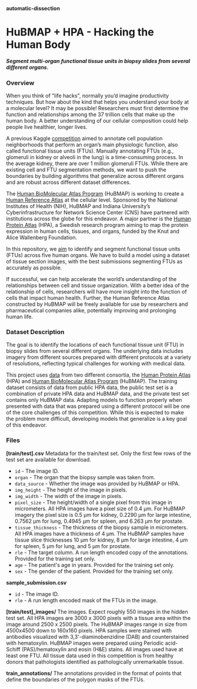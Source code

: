 #### automatic-dissection

# **HuBMAP + HPA - Hacking the Human Body**

##### **Segment multi-organ functional tissue units in biopsy slides from several different organs.**

### **Overview**

When you think of "life hacks", normally you’d imagine productivity techniques. But how about the kind that helps you understand your body at a molecular level? It may be possible! Researchers must first determine the function and relationships among the 37 trillion cells that make up the human body. A better understanding of our cellular composition could help people live healthier, longer lives.

A previous Kaggle [competition](https://www.kaggle.com/c/hubmap-kidney-segmentation) aimed to annotate cell population neighborhoods that perform an organ’s main physiologic function, also called functional tissue units (FTUs). Manually annotating FTUs (e.g., glomeruli in kidney or alveoli in the lung) is a time-consuming process. In the average kidney, there are over 1 million glomeruli FTUs. While there are existing cell and FTU segmentation methods, we want to push the boundaries by building algorithms that generalize across different organs and are robust across different dataset differences.

The [Human BioMolecular Atlas Program](https://hubmapconsortium.org/) (HuBMAP) is working to create a [Human Reference Atlas](https://www.nature.com/articles/s41556-021-00788-6) at the cellular level. Sponsored by the National Institutes of Health (NIH), HuBMAP and Indiana University’s Cyberinfrastructure for Network Science Center (CNS) have partnered with institutions across the globe for this endeavor. A major partner is the [Human Protein Atlas](https://www.proteinatlas.org/) (HPA), a Swedish research program aiming to map the protein expression in human cells, tissues, and organs, funded by the Knut and Alice Wallenberg Foundation.

In this repository, we [aim](https://www.kaggle.com/competitions/hubmap-organ-segmentation/) to identify and segment functional tissue units (FTUs) across five human organs. We have to build a model using a dataset of tissue section images, with the best submissions segmenting FTUs as accurately as possible.

If successful, we can help accelerate the world’s understanding of the relationships between cell and tissue organization. With a better idea of the relationship of cells, researchers will have more insight into the function of cells that impact human health. Further, the Human Reference Atlas constructed by HuBMAP will be freely available for use by researchers and pharmaceutical companies alike, potentially improving and prolonging human life.

### **Dataset Description**

The goal is to identify the locations of each functional tissue unit (FTU) in biopsy slides from several different organs. The underlying data includes imagery from different sources prepared with different protocols at a variety of resolutions, reflecting typical challenges for working with medical data.

This project uses [data](https://huggingface.co/datasets/n1ghtf4l1/automatic-dissection) from two different consortia, the [Human Protein Atlas](https://www.proteinatlas.org/) (HPA) and [Human BioMolecular Atlas Program](https://hubmapconsortium.org/) (HuBMAP). The training dataset consists of data from public HPA data, the public test set is a combination of private HPA data and HuBMAP data, and the private test set contains only HuBMAP data. Adapting models to function properly when presented with data that was prepared using a different protocol will be one of the core challenges of this competition. While this is expected to make the problem more difficult, developing models that generalize is a key goal of this endeavor.

### **Files**

**[train/test].csv** Metadata for the train/test set. Only the first few rows of the test set are available for download.

- ```id``` - The image ID.
- ```organ``` - The organ that the biopsy sample was taken from.
- ```data_source``` - Whether the image was provided by HuBMAP or HPA.
- ```img_height``` - The height of the image in pixels.
- ```img_width``` - The width of the image in pixels.
- ```pixel_size``` - The height/width of a single pixel from this image in micrometers. All HPA images have a pixel size of 0.4 µm. For HuBMAP imagery the pixel size is 0.5 µm for kidney, 0.2290 µm for large intestine, 0.7562 µm for lung, 0.4945 µm for spleen, and 6.263 µm for prostate.
- ```tissue_thickness``` - The thickness of the biopsy sample in micrometers. All HPA images have a thickness of 4 µm. The HuBMAP samples have tissue slice thicknesses 10 µm for kidney, 8 µm for large intestine, 4 µm for spleen, 5 µm for lung, and 5 µm for prostate.
- ```rle``` - The target column. A run length encoded copy of the annotations. Provided for the training set only.
- ```age``` - The patient's age in years. Provided for the training set only.
- ```sex``` - The gender of the patient. Provided for the training set only.

**sample_submission.csv**

- ```id``` - The image ID.
- ```rle``` - A run length encoded mask of the FTUs in the image.

**[train/test]_images/** The images. Expect roughly 550 images in the hidden test set. All HPA images are 3000 x 3000 pixels with a tissue area within the image around 2500 x 2500 pixels. The HuBMAP images range in size from 4500x4500 down to 160x160 pixels. HPA samples were stained with antibodies visualized with 3,3'-diaminobenzidine (DAB) and counterstained with hematoxylin. HuBMAP images were prepared using Periodic acid-Schiff (PAS)/hematoxylin and eosin (H&E) stains. All images used have at least one FTU. All tissue data used in this competition is from healthy donors that pathologists identified as pathologically unremarkable tissue.

**train_annotations/** The annotations provided in the format of points that define the boundaries of the polygon masks of the FTUs.
